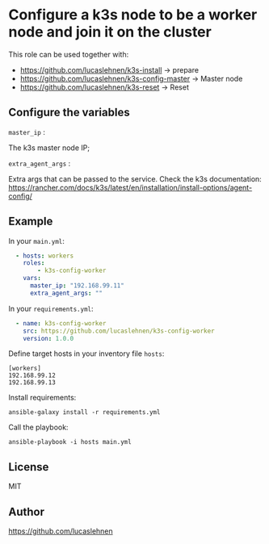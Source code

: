 Configure a k3s node to be a worker node and join it on the cluster
=========

This role can be used together with:

  - https://github.com/lucaslehnen/k3s-install -> prepare
  - https://github.com/lucaslehnen/k3s-config-master -> Master node
  - https://github.com/lucaslehnen/k3s-reset -> Reset

Configure the variables
-----------------------

`master_ip` :  

The k3s master node IP;

`extra_agent_args` : 

Extra args that can be passed to the service. 
Check the k3s documentation: https://rancher.com/docs/k3s/latest/en/installation/install-options/agent-config/

Example
----------------

In your `main.yml`:

```yaml
  - hosts: workers
    roles:
        - k3s-config-worker
    vars:
      master_ip: "192.168.99.11"
      extra_agent_args: ""
```

In your `requirements.yml`:

```yaml
  - name: k3s-config-worker
    src: https://github.com/lucaslehnen/k3s-config-worker
    version: 1.0.0
```

Define target hosts in your inventory file `hosts`:

    [workers]    
    192.168.99.12
    192.168.99.13

Install requirements:

```
ansible-galaxy install -r requirements.yml
```

Call the playbook:

    ansible-playbook -i hosts main.yml

License
-------

MIT

Author
------------------

https://github.com/lucaslehnen

